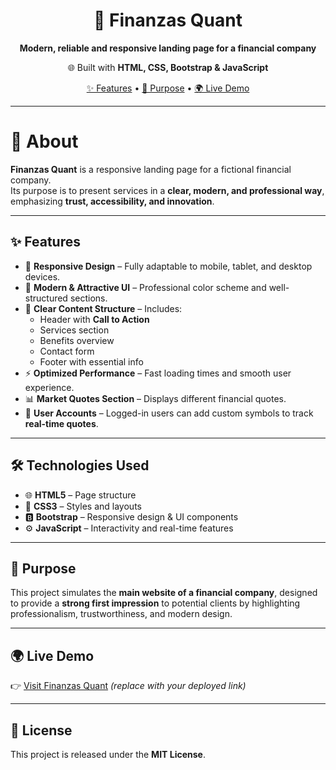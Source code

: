 <h1 align="center">💼 Finanzas Quant</h1>  
<p align="center">
  <b>Modern, reliable and responsive landing page for a financial company</b>  
</p>  

<p align="center">
  🌐 Built with <b>HTML, CSS, Bootstrap & JavaScript</b>  
</p>  

<p align="center">
  <a href="#-features">✨ Features</a> •
  <a href="#-purpose">🎯 Purpose</a> •
  <a href="#-live-demo">🌍 Live Demo</a>
</p>  

---

# 📘 About  

**Finanzas Quant** is a responsive landing page for a fictional financial company.  
Its purpose is to present services in a **clear, modern, and professional way**, emphasizing **trust, accessibility, and innovation**.  

---

## ✨ Features  

- 📱 **Responsive Design** – Fully adaptable to mobile, tablet, and desktop devices.  
- 🎨 **Modern & Attractive UI** – Professional color scheme and well-structured sections.  
- 🧭 **Clear Content Structure** – Includes:  
  - Header with **Call to Action**  
  - Services section  
  - Benefits overview  
  - Contact form  
  - Footer with essential info  
- ⚡ **Optimized Performance** – Fast loading times and smooth user experience.  
- 📊 **Market Quotes Section** – Displays different financial quotes.  
- 🔐 **User Accounts** – Logged-in users can add custom symbols to track **real-time quotes**.  

---

## 🛠️ Technologies Used  

- 🌐 **HTML5** – Page structure  
- 🎨 **CSS3** – Styles and layouts  
- 🅱️ **Bootstrap** – Responsive design & UI components  
- ⚙️ **JavaScript** – Interactivity and real-time features  

---

## 🎯 Purpose  

This project simulates the **main website of a financial company**, designed to provide a **strong first impression** to potential clients by highlighting professionalism, trustworthiness, and modern design.  

---

## 🌍 Live Demo  

👉 [Visit Finanzas Quant](#) *(replace with your deployed link)*  

---

## 📄 License  

This project is released under the **MIT License**.  
